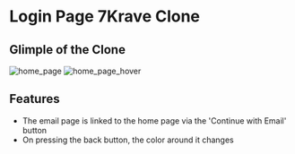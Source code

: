# Login Page 7Krave Clone

## Glimple of the Clone 
![home_page](https://github.com/Ananya-Bhardwaj/AppDev-Login-Page/assets/97379193/b63b0e8e-92af-448c-a8b3-333b0f779cfb)
![home_page_hover](https://github.com/Ananya-Bhardwaj/AppDev-Login-Page/assets/97379193/da6f49ae-a426-4bf7-bb99-2bc5f51f216d)


## Features
* The email page is linked to the home page via the 'Continue with Email' button
* On pressing the back button, the color around it changes 
